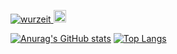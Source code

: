 <p align="left"> 
  <a href="https://github.com/wurzeit/wurzeit/">
    <img src="https://komarev.com/ghpvc/?username=wurzeit" alt="wurzeit" />
  </a>
  <a href="https://github.com/wurzeit">
    <img height="20" src="https://img.shields.io/github/followers/wurzeit?label=follow&logo=github&style=flat" />
  </a>
</p>

[![Anurag's GitHub stats](https://github-readme-stats.vercel.app/api?username=wurzeit&count_private=true&show_icons=true&theme=gruvbox)](https://github.com/anuraghazra/github-readme-stats)
[![Top Langs](https://github-readme-stats.vercel.app/api/top-langs/?username=wurzeit&&count_private=true&theme=gruvbox)](https://github.com/anuraghazra/github-readme-stats)

